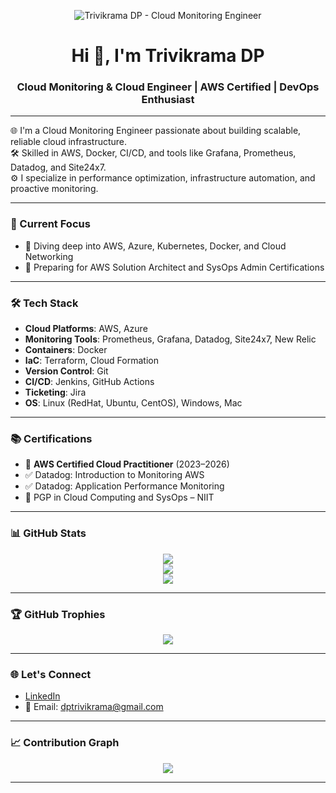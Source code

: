 <!-- Banner -->
<p align="center">
  <img src="https://via.placeholder.com/1024x256.png?text=Trivikrama+DP+%7C+Cloud+Monitoring+Engineer" alt="Trivikrama DP - Cloud Monitoring Engineer" />
</p>

<h1 align="center">Hi 👋, I'm Trivikrama DP</h1>
<h3 align="center">Cloud Monitoring & Cloud Engineer | AWS Certified | DevOps Enthusiast</h3>

---

🌐 I'm a Cloud Monitoring Engineer passionate about building scalable, reliable cloud infrastructure.  
🛠️ Skilled in AWS, Docker, CI/CD, and tools like Grafana, Prometheus, Datadog, and Site24x7.  
⚙️ I specialize in performance optimization, infrastructure automation, and proactive monitoring.

---

### 🔭 Current Focus
- 📘 Diving deep into AWS, Azure, Kubernetes, Docker, and Cloud Networking
- 🎯 Preparing for AWS Solution Architect and SysOps Admin Certifications

---

### 🛠️ Tech Stack
- **Cloud Platforms**: AWS, Azure  
- **Monitoring Tools**: Prometheus, Grafana, Datadog, Site24x7, New Relic 
- **Containers**: Docker  
- **IaC**: Terraform, Cloud Formation
- **Version Control**: Git  
- **CI/CD**: Jenkins, GitHub Actions  
- **Ticketing**: Jira  
- **OS**: Linux (RedHat, Ubuntu, CentOS), Windows, Mac

---

### 📚 Certifications
- 🥇 **AWS Certified Cloud Practitioner** (2023–2026)  
- ✅ Datadog: Introduction to Monitoring AWS  
- ✅ Datadog: Application Performance Monitoring  
- 📜 PGP in Cloud Computing and SysOps – NIIT

---

### 📊 GitHub Stats
<p align="center">
  <img src="https://github-readme-stats.vercel.app/api?username=Trivikrama07&show_icons=true&theme=radical" />
  <br />
  <img src="https://github-readme-streak-stats.herokuapp.com/?user=Trivikrama07&theme=dark" />
  <br />
  <img src="https://github-readme-stats.vercel.app/api/top-langs/?username=Trivikrama07&layout=compact&theme=dark" />
</p>

---

### 🏆 GitHub Trophies
<p align="center">
  <img src="https://github-profile-trophy.vercel.app/?username=Trivikrama07&theme=onedark&margin-w=15&margin-h=15" />
</p>

---

### 🌐 Let's Connect
- [LinkedIn](https://www.linkedin.com/in/trivikramadp/)
- 📧 Email: dptrivikrama@gmail.com

---

### 📈 Contribution Graph
<p align="center">
  <img src="https://activity-graph.herokuapp.com/graph?username=Trivikrama07&theme=github-dark" />
</p>

---
